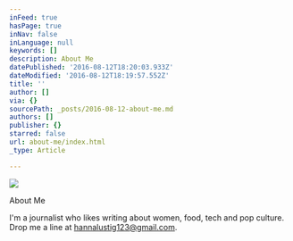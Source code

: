 ```yaml
---
inFeed: true
hasPage: true
inNav: false
inLanguage: null
keywords: []
description: About Me
datePublished: '2016-08-12T18:20:03.933Z'
dateModified: '2016-08-12T18:19:57.552Z'
title: ''
author: []
via: {}
sourcePath: _posts/2016-08-12-about-me.md
authors: []
publisher: {}
starred: false
url: about-me/index.html
_type: Article

---
```

![](https://the-grid-user-content.s3-us-west-2.amazonaws.com/4fe4a0be-7f81-4949-ac6e-45e464159c3a.jpg)

About Me

I'm a journalist who likes writing about women, food, tech and pop culture. Drop me a line at hannalustig123@gmail.com.
